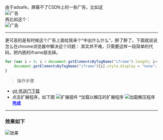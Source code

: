 由于adsafe，屏蔽不了CSDN上的一些广告，比如这  
![广告](https://img-blog.csdn.net/20180611214904376?watermark/2/text/aHR0cHM6Ly9ibG9nLmNzZG4ubmV0L01yX1lhbllhbg==/font/5a6L5L2T/fontsize/400/fill/I0JBQkFCMA==/dissolve/70)  
再比如这个：  
![广告](https://img-blog.csdn.net/20180611211614155?watermark/2/text/aHR0cHM6Ly9ibG9nLmNzZG4ubmV0L01yX1lhbllhbg==/font/5a6L5L2T/fontsize/400/fill/I0JBQkFCMA==/dissolve/70)

----------

更可恶的是有时候这个广告上面给我来个“中出什么什么”，醉了醉了。下面就说说怎么在chrome浏览器中解决这个问题：
其实并不难，只需要这样一段简单的代码，把内嵌的iframe层去掉。
```js
for (var i = 0; i < document.getElementsByTagName("iframe").length; i++) {
    document.getElementsByTagName("iframe")[i].style.display = "none";
}
```
> 操作步骤

* [git 传送门下载](https://github.com/leChengWebDev/SHIELD_CSDN)  
* 点击扩展程序，如下图
![扩展插件](https://img-blog.csdn.net/20180611214122601?watermark/2/text/aHR0cHM6Ly9ibG9nLmNzZG4ubmV0L01yX1lhbllhbg==/font/5a6L5L2T/fontsize/400/fill/I0JBQkFCMA==/dissolve/70)
*加载以解压的扩展程序
![加载解压程序](https://img-blog.csdn.net/20180611214306119?watermark/2/text/aHR0cHM6Ly9ibG9nLmNzZG4ubmV0L01yX1lhbllhbg==/font/5a6L5L2T/fontsize/400/fill/I0JBQkFCMA==/dissolve/70)
**<font color="blue">完成</font>**


----------


### 效果如下
![效果](https://img-blog.csdn.net/20180611215000156?watermark/2/text/aHR0cHM6Ly9ibG9nLmNzZG4ubmV0L01yX1lhbllhbg==/font/5a6L5L2T/fontsize/400/fill/I0JBQkFCMA==/dissolve/70)
